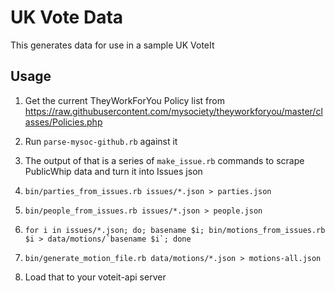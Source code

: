 # UK Vote Data

This generates data for use in a sample UK VoteIt

## Usage

1. Get the current TheyWorkForYou Policy list from https://raw.githubusercontent.com/mysociety/theyworkforyou/master/classes/Policies.php

2. Run ``parse-mysoc-github.rb`` against it

3. The output of that is a series of ``make_issue.rb`` commands to
   scrape PublicWhip data and turn it into Issues json

4. ``bin/parties_from_issues.rb issues/*.json > parties.json``

5. ``bin/people_from_issues.rb issues/*.json > people.json``

6. ``for i in issues/*.json; do; basename $i; bin/motions_from_issues.rb $i > data/motions/`basename $i`; done``

7. ``bin/generate_motion_file.rb data/motions/*.json > motions-all.json``

8. Load that to your voteit-api server


